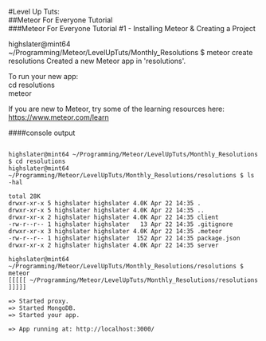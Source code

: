 #Level Up Tuts:  
##Meteor For Everyone Tutorial  
###Meteor For Everyone Tutorial #1 - Installing Meteor & Creating a Project  
  
highslater@mint64 ~/Programming/Meteor/LevelUpTuts/Monthly_Resolutions $ meteor create resolutions
Created a new Meteor app in 'resolutions'.    

To run your new app:                          
  cd resolutions                              
  meteor                                      
                                              
If you are new to Meteor, try some of the learning resources here:
  https://www.meteor.com/learn                


####console output

```Console
                                              
highslater@mint64 ~/Programming/Meteor/LevelUpTuts/Monthly_Resolutions $ cd resolutions
highslater@mint64 ~/Programming/Meteor/LevelUpTuts/Monthly_Resolutions/resolutions $ ls -hal  

total 28K
drwxr-xr-x 5 highslater highslater 4.0K Apr 22 14:35 .
drwxr-xr-x 5 highslater highslater 4.0K Apr 22 14:35 ..
drwxr-xr-x 2 highslater highslater 4.0K Apr 22 14:35 client
-rw-r--r-- 1 highslater highslater   13 Apr 22 14:35 .gitignore
drwxr-xr-x 3 highslater highslater 4.0K Apr 22 14:35 .meteor
-rw-r--r-- 1 highslater highslater  152 Apr 22 14:35 package.json
drwxr-xr-x 2 highslater highslater 4.0K Apr 22 14:35 server

highslater@mint64 ~/Programming/Meteor/LevelUpTuts/Monthly_Resolutions/resolutions $ meteor
[[[[[ ~/Programming/Meteor/LevelUpTuts/Monthly_Resolutions/resolutions ]]]]]

=> Started proxy.                             
=> Started MongoDB.                           
=> Started your app.                          

=> App running at: http://localhost:3000/

```
